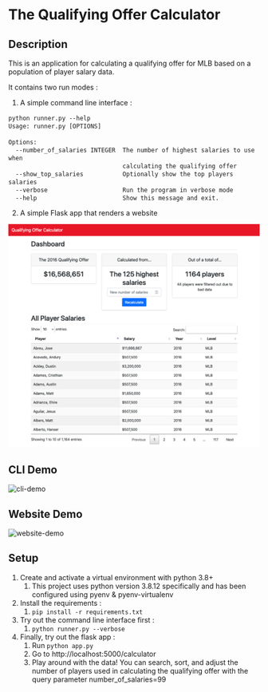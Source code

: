 # The Qualifying Offer Calculator

## Description

This is an application for calculating a qualifying offer for MLB based on a population of player salary data.

It contains two run modes :

1. A simple command line interface :

```
python runner.py --help
Usage: runner.py [OPTIONS]

Options:
  --number_of_salaries INTEGER  The number of highest salaries to use when
                                calculating the qualifying offer
  --show_top_salaries           Optionally show the top players salaries
  --verbose                     Run the program in verbose mode
  --help                        Show this message and exit.
```

2. A simple Flask app that renders a website

![calculator-screen-shot.png](docs/images/calculator-screen-shot.png)

## CLI Demo

![cli-demo](docs/images/cli-demo.gif)

## Website Demo

![website-demo](docs/images/website-demo.gif)

## Setup

1. Create and activate a virtual environment with python 3.8+
    1. This project uses python version 3.8.12 specifically and has been configured using pyenv & pyenv-virtualenv
2. Install the requirements :
    1. `pip install -r requirements.txt`
3. Try out the command line interface first :
    1. `python runner.py --verbose`
4. Finally, try out the flask app :
    1. Run `python app.py`
    2. Go to http://localhost:5000/calculator
    3. Play around with the data! You can search, sort, and adjust the number of players used in calculating the
       qualifying offer with the query parameter number_of_salaries=99